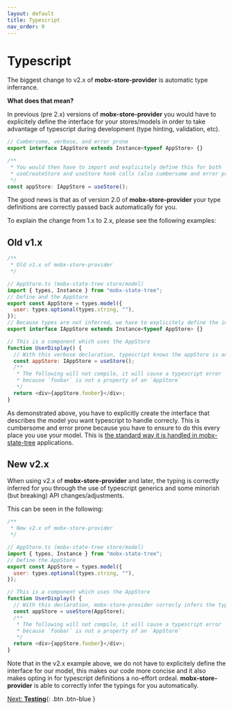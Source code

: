 ```yaml
---
layout: default
title: Typescript
nav_order: 9
---
```


# Typescript

The biggest change to v2.x of **mobx-store-provider** is automatic type inferrance.

**What does that mean?**

In previous (pre 2.x) versions of **mobx-store-provider** you would have to explicitely define the interface for your stores/models in order to take advantage of typescript during development (type hinting, validation, etc).

```javascript
// Cumbersome, verbose, and error prone
export interface IAppStore extends Instance<typeof AppStore> {}

/**
 * You would then have to import and explicitely define this for both
 * useCreateStore and useStore hook calls (also cumbersome and error prone):
 */
const appStore: IAppStore = useStore();
```

The good news is that as of version 2.0 of **mobx-store-provider** your type definitions are correctly passed back automatically for you.

To explain the change from 1.x to 2.x, please see the following examples:

## Old v1.x

```javascript
/**
 * Old v1.x of mobx-store-provider
 */

// AppStore.ts (mobx-state-tree store/model)
import { types, Instance } from "mobx-state-tree";
// Define and the AppStore
export const AppStore = types.model({
  user: types.optional(types.string, ""),
});
// Because types are not inferred, we have to explicitely define the interface
export interface IAppStore extends Instance<typeof AppStore> {}

// This is a component which uses the AppStore
function UserDisplay() {
  // With this verbose declaration, typescript knows the appStore is an AppStore
  const appStore: IAppStore = useStore();
  /**
   * The following will not compile, it will cause a typescript error
   * because `foobar` is not a property of an `AppStore`
   */
  return <div>{appStore.foober}</div>;
}
```

As demonstrated above, you have to explicitly create the interface that describes the model you want typescript to handle correcly. This is cumbersome and error prone because you have to ensure to do this every place you use your model. This is [the standard way it is handled in mobx-state-tree](https://mobx-state-tree.js.org/tips/typescript#using-a-mst-type-at-design-time) applications.

## New v2.x

When using v2.x of **mobx-store-provider** and later, the typing is correctly inferred for you through the use of typescript generics and some minorish (but breaking) API changes/adjustments.

This can be seen in the following:

```javascript
/**
 * New v2.x of mobx-store-provider
 */

// AppStore.ts (mobx-state-tree store/model)
import { types, Instance } from "mobx-state-tree";
// Define the AppStore
export const AppStore = types.model({
  user: types.optional(types.string, ""),
});

// This is a component which uses the AppStore
function UserDisplay() {
  // With this declaration, mobx-store-provider correcly infers the type for AppStore
  const appStore = useStore(AppStore);
  /**
   * The following will not compile, it will cause a typescript error
   * because `foobar` is not a property of an `AppStore`
   */
  return <div>{appStore.foober}</div>;
}
```

Note that in the v2.x example above, we do not have to explicitely define the interface for our model, this makes our code more concise and it also makes opting in for typescript definitions a no-effort ordeal. **mobx-store-provider** is able to correctly infer the typings for you automatically.

[Next: **Testing**](/testing){: .btn .btn-blue }
